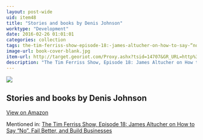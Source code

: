 ```yaml
---
layout: post-wide
uid: item48
title: "Stories and books by Denis Johnson"
worktype: "Development"
date: 2016-02-26 01:01:01
categories: collection
tags: the-tim-ferriss-show-episode-18:-james-altucher-on-how-to-say-“no”-fail-better-and-build-businesses
image-url: book-cover-blank.jpg
item-url: http://target.georiot.com/Proxy.ashx?tsid=14707&GR_URL=http%3A%2F%2Fwww.amazon.com%2FDenis-Johnson%2Fe%2FB000AQ3FL0%2F
description: "The Tim Ferriss Show, Episode 18: James Altucher on How to Say “No”, Fail Better, and Build Businesses"
---
```

<a href="http://target.georiot.com/Proxy.ashx?tsid=14707&GR_URL=http%3A%2F%2Fwww.amazon.com%2FDenis-Johnson%2Fe%2FB000AQ3FL0%2F" target="blank"><img src="../../../../img/thumbs/book-cover-blank.jpg" class="prod-img"></a>
<h2>Stories and books by Denis Johnson</h2>
<p><a class="btn btn-primary" href="http://target.georiot.com/Proxy.ashx?tsid=14707&GR_URL=http%3A%2F%2Fwww.amazon.com%2FDenis-Johnson%2Fe%2FB000AQ3FL0%2F" target="blank">View on Amazon</a><p>
<p>Mentioned in: <a href="http://fourhourworkweek.com/2014/07/11/james-altucher/" target="blank">The Tim Ferriss Show, Episode 18: James Altucher on How to Say “No”, Fail Better, and Build Businesses</a></p>
